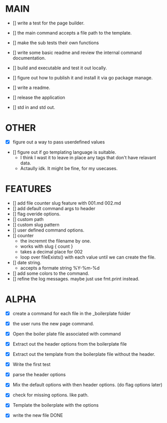 
# MAIN


- [] write a test for the page builder.
- [] the main command accepts a file path to the template.
- [] make the sub tests their own functions

- [] write some basic readme and review the internal command documentation.
- [] build and executable and test it out locally.
- [] figure out how to publish it and install it via go package manage.
- [] write a readme.
- [] release the application

- [] std in and std out.

# OTHER

- [x] figure out a way to pass userdefined values

- [] figure out if go templating language is suitable.
    - I think I wast it to leave in place any tags that don't have relavant data.
    - Actaully idk. It might be fine, for my usecases.

# FEATURES

- [] add file counter slug feature with 001.md 002.md
- [] add default command args to header
- [] flag overide options.
- [] custom path
- [] custom slug pattern
- [] user defined command options.
- [] counter
    - the incremnt the filename by one.
    - works with slug { count }
    - takes a decimal place for 002
    - loop over fileExists() with each value until we can create the file.
- [] date string.
    - accepts a formate string %Y-%m-%d
- [] add some colors to the command.
- [] refine the log messages. maybe just use fmt.print instead.



# ALPHA 

- [x] create a command for each file in the _boilerplate folder
- [x] the user runs the new page command.
- [x] Open the boiler plate file associated with command
- [x] Extract out the header options from the boilerplate file
- [x] Extract out the template from the boilerplate file without the header.
- [x] Write the first test
- [x] parse the header options
- [x] Mix the default options with then header options. (do flag options later)
- [x] check for missing options. like path.
- [x] Template the boilerplate with the options
- [x] write the new file
DONE


